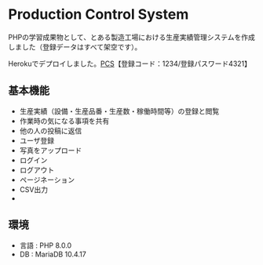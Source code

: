 # Production Control System 
PHPの学習成果物として、とある製造工場における生産実績管理システムを作成しました（登録データはすべて架空です）。
  
Herokuでデプロイしました。[PCS](https://pcs51.herokuapp.com/login.php)【登録コード：1234/登録パスワード4321】

## 基本機能
* 生産実績（設備・生産品番・生産数・稼働時間等）の登録と閲覧
* 作業時の気になる事項を共有  
* 他の人の投稿に返信  
* ユーザ登録  
* 写真をアップロード  
* ログイン  
* ログアウト  
* ページネーション 
* CSV出力
*
## 環境  
* 言語 : PHP 8.0.0
* DB : MariaDB 10.4.17
